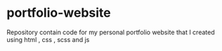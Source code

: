 # portfolio-website
Repository contain code for my personal portfolio website that I created using html , css , scss and js
